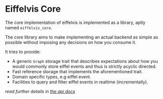 # Eiffelvis Core

The core implementation of eiffelvis is implemented as a library, aptly named `eiffelvis_core`.

The core library aims to make implementing an actual backend as simple as possible without imposing any decisions on how you consume it.

It tries to provide:

* A generic `Graph` storage trait that describes expectations about how you would commonly store eiffel events and thus is strictly acyclic directed.
* Fast reference storage that implements the aforementioned trait.
* Domain specific types, e.g eiffel event.
* Facilities to query and filter eiffel events in realtime (incrementally).

*read further details in [the api docs](https://itjustworkstm.github.io/EiffelVis/docs/eiffelvis_core/index.html)*